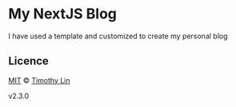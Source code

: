 # My NextJS Blog

I have used a template and customized to create my personal blog

## Licence

[MIT](https://github.com/timlrx/tailwind-nextjs-starter-blog/blob/main/LICENSE) © [Timothy Lin](https://www.timlrx.com)

v2.3.0
